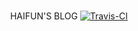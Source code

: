 <p align="center">
<br/>
   HAIFUN'S BLOG
<a href="https://travis-ci.com/github/haifuns/haifuns.github.io" target="_blank" style="display:inline-block" class="not-print"><img src="https://api.travis-ci.com/haifuns/haifuns.github.io.svg?branch=fexo" alt="Travis-CI"></a>
</p>
